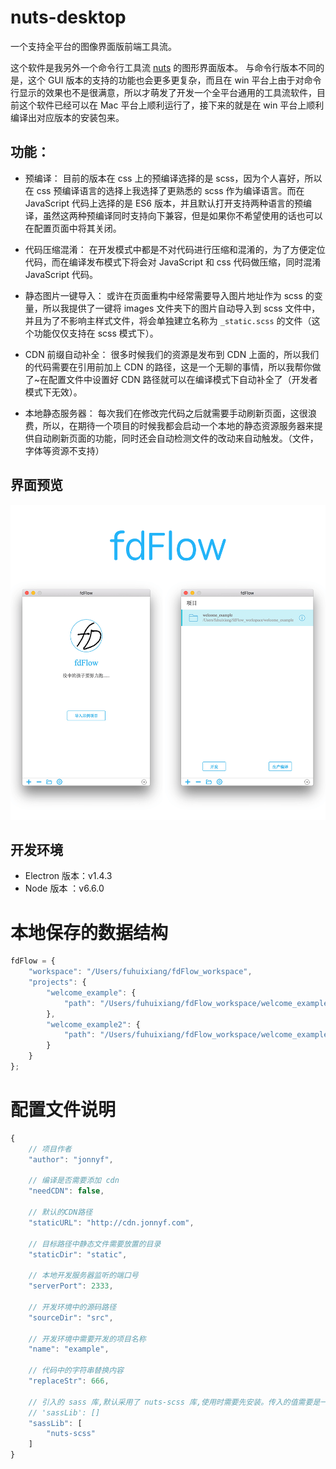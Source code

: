 # nuts-desktop
一个支持全平台的图像界面版前端工具流。

这个软件是我另外一个命令行工具流 [nuts](https://github.com/F-happy/nuts) 的图形界面版本。
与命令行版本不同的是，这个 GUI 版本的支持的功能也会更多更复杂，而且在 win 平台上由于对命令行显示的效果也不是很满意，所以才萌发了开发一个全平台通用的工具流软件，目前这个软件已经可以在 Mac 平台上顺利运行了，接下来的就是在 win 平台上顺利编译出对应版本的安装包来。

## 功能：
- 预编译：
目前的版本在 css 上的预编译选择的是 scss，因为个人喜好，所以在 css 预编译语言的选择上我选择了更熟悉的 scss 作为编译语言。而在 JavaScript 代码上选择的是 ES6 版本，并且默认打开支持两种语言的预编译，虽然这两种预编译同时支持向下兼容，但是如果你不希望使用的话也可以在配置页面中将其关闭。

- 代码压缩混淆：
在开发模式中都是不对代码进行压缩和混淆的，为了方便定位代码，而在编译发布模式下将会对 JavaScript 和 css 代码做压缩，同时混淆 JavaScript 代码。

- 静态图片一键导入：
或许在页面重构中经常需要导入图片地址作为 scss 的变量，所以我提供了一键将 images 文件夹下的图片自动导入到 scss 文件中，并且为了不影响主样式文件，将会单独建立名称为 ```_static.scss``` 的文件（这个功能仅仅支持在 scss 模式下）。

- CDN 前缀自动补全：
很多时候我们的资源是发布到 CDN 上面的，所以我们的代码需要在引用前加上 CDN 的路径，这是一个无聊的事情，所以我帮你做了~在配置文件中设置好 CDN 路径就可以在编译模式下自动补全了（开发者模式下无效）。

- 本地静态服务器：
每次我们在修改完代码之后就需要手动刷新页面，这很浪费，所以，在期待一个项目的时候我都会启动一个本地的静态资源服务器来提供自动刷新页面的功能，同时还会自动检测文件的改动来自动触发。（文件，字体等资源不支持）

## 界面预览
![workflow](./view.png)


## 开发环境

* Electron 版本：v1.4.3
* Node 版本 ：v6.6.0

# 本地保存的数据结构
```javascript
fdFlow = {
    "workspace": "/Users/fuhuixiang/fdFlow_workspace",
    "projects": {
        "welcome_example": {
            "path": "/Users/fuhuixiang/fdFlow_workspace/welcome_example"
        },
        "welcome_example2": {
            "path": "/Users/fuhuixiang/fdFlow_workspace/welcome_example"
        }
    }
};
```

# 配置文件说明
```javascript
{
	// 项目作者
    "author": "jonnyf",
    
    // 编译是否需要添加 cdn
    "needCDN": false,
    
    // 默认的CDN路径
    "staticURL": "http://cdn.jonnyf.com",
    
    // 目标路径中静态文件需要放置的目录
    "staticDir": "static",
    
    // 本地开发服务器监听的端口号
    "serverPort": 2333,
    
    // 开发环境中的源码路径
    "sourceDir": "src",
    
    // 开发环境中需要开发的项目名称
    "name": "example",
    
    // 代码中的字符串替换内容
    "replaceStr": 666,
    
    // 引入的 sass 库,默认采用了 nuts-scss 库,使用时需要先安装。传入的值需要是一个数组。
    // 'sassLib': []
    "sassLib": [
        "nuts-scss"
    ]
}
```